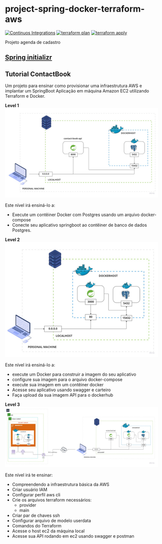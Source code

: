 # project-spring-docker-terraform-aws  
[![Continuos Integrations](https://github.com/jnslabs/project-spring-docker-terraform-aws/actions/workflows/continuos-integrations.yml/badge.svg)](https://github.com/jnslabs/project-spring-docker-terraform-aws/actions/workflows/continuos-integrations.yml)
[![terraform plan](https://github.com/jnslabs/project-spring-docker-terraform-aws/actions/workflows/tf_plan.yml/badge.svg)](https://github.com/jnslabs/project-spring-docker-terraform-aws/actions/workflows/tf_plan.yml)
[![terraform apply](https://github.com/jnslabs/project-spring-docker-terraform-aws/actions/workflows/tf_apply.yml/badge.svg?branch=main)](https://github.com/jnslabs/project-spring-docker-terraform-aws/actions/workflows/tf_apply.yml)

Projeto agenda de cadastro

## [Spring initializr](https://start.spring.io/#!type=maven-project&language=java&platformVersion=3.1.7&packaging=jar&jvmVersion=17&groupId=com.jnslabs&artifactId=contactbook&name=contactbook&description=Api%20cadastro%20de%20contatos&packageName=com.jnslabs.contactbook&dependencies=web,devtools,cloud-config-client,postgresql,data-jpa,h2)

## **Tutorial ContactBook**

Um projeto para ensinar como provisionar uma infraestrutura AWS e implantar um SpringBoot
Aplicação em máquina Amazon EC2 utilizando Terraform e Docker.

**Level 1**
<img src=diagram/tutorial-diagram-level-1.jpg>

Este nível irá ensiná-lo a:
- Execute um contêiner Docker com Postgres usando um arquivo docker-compose
- Conecte seu aplicativo springboot ao contêiner de banco de dados Postgres.

**Level 2**
<img src=diagram/tutorial-diagram-level-2.jpg>

Este nível irá ensiná-lo a:
- execute um Docker para construir a imagem do seu aplicativo
- configure sua imagem para o arquivo docker-compose
- execute sua imagem em um contêiner docker
- Acesse seu aplicativo usando swagger e carteiro
- Faça upload da sua imagem API para o dockerhub

**Level 3**
<img src=diagram/tutorial-diagram-level-3.jpg>

Este nível irá te ensinar:
- Compreendendo a infraestrutura básica da AWS
- Criar usuário IAM
- Configurar perfil aws cli
- Crie os arquivos terraform necessários:
  - provider
  - main
- Criar par de chaves ssh
- Configurar arquivo de modelo userdata
- Comandos do Terraform
- Acesse o host ec2 da máquina local
- Acesse sua API rodando em ec2 usando swagger e postman